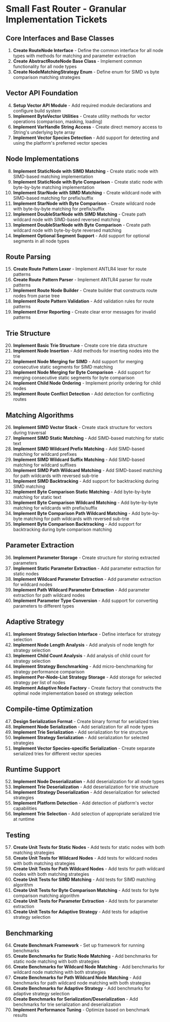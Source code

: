 # Small Fast Router - Granular Implementation Tickets

## Core Interfaces and Base Classes

1. **Create RouteNode Interface** - Define the common interface for all node types with methods for matching and parameter extraction
2. **Create AbstractRouteNode Base Class** - Implement common functionality for all node types
3. **Create NodeMatchingStrategy Enum** - Define enum for SIMD vs byte comparison matching strategies

## Vector API Foundation

4. **Setup Vector API Module** - Add required module declarations and configure build system
5. **Implement ByteVector Utilities** - Create utility methods for vector operations (comparison, masking, loading)
6. **Implement VarHandle String Access** - Create direct memory access to String's underlying byte array
7. **Implement Vector Species Detection** - Add support for detecting and using the platform's preferred vector species

## Node Implementations

8. **Implement StaticNode with SIMD Matching** - Create static node with SIMD-based matching implementation
9. **Implement StaticNode with Byte Comparison** - Create static node with byte-by-byte matching implementation
10. **Implement StarNode with SIMD Matching** - Create wildcard node with SIMD-based matching for prefix/suffix
11. **Implement StarNode with Byte Comparison** - Create wildcard node with byte-by-byte matching for prefix/suffix
12. **Implement DoubleStarNode with SIMD Matching** - Create path wildcard node with SIMD-based reversed matching
13. **Implement DoubleStarNode with Byte Comparison** - Create path wildcard node with byte-by-byte reversed matching
14. **Implement Optional Segment Support** - Add support for optional segments in all node types

## Route Parsing

15. **Create Route Pattern Lexer** - Implement ANTLR4 lexer for route patterns
16. **Create Route Pattern Parser** - Implement ANTLR4 parser for route patterns
17. **Implement Route Node Builder** - Create builder that constructs route nodes from parse tree
18. **Implement Route Pattern Validation** - Add validation rules for route patterns
19. **Implement Error Reporting** - Create clear error messages for invalid patterns

## Trie Structure

20. **Implement Basic Trie Structure** - Create core trie data structure
21. **Implement Node Insertion** - Add methods for inserting nodes into the trie
22. **Implement Node Merging for SIMD** - Add support for merging consecutive static segments for SIMD matching
23. **Implement Node Merging for Byte Comparison** - Add support for merging consecutive static segments for byte comparison
24. **Implement Child Node Ordering** - Implement priority ordering for child nodes
25. **Implement Route Conflict Detection** - Add detection for conflicting routes

## Matching Algorithms

26. **Implement SIMD Vector Stack** - Create stack structure for vectors during traversal
27. **Implement SIMD Static Matching** - Add SIMD-based matching for static text
28. **Implement SIMD Wildcard Prefix Matching** - Add SIMD-based matching for wildcard prefixes
29. **Implement SIMD Wildcard Suffix Matching** - Add SIMD-based matching for wildcard suffixes
30. **Implement SIMD Path Wildcard Matching** - Add SIMD-based matching for path wildcards with reversed sub-trie
31. **Implement SIMD Backtracking** - Add support for backtracking during SIMD matching
32. **Implement Byte Comparison Static Matching** - Add byte-by-byte matching for static text
33. **Implement Byte Comparison Wildcard Matching** - Add byte-by-byte matching for wildcards with prefix/suffix
34. **Implement Byte Comparison Path Wildcard Matching** - Add byte-by-byte matching for path wildcards with reversed sub-trie
35. **Implement Byte Comparison Backtracking** - Add support for backtracking during byte comparison matching

## Parameter Extraction

36. **Implement Parameter Storage** - Create structure for storing extracted parameters
37. **Implement Static Parameter Extraction** - Add parameter extraction for static nodes
38. **Implement Wildcard Parameter Extraction** - Add parameter extraction for wildcard nodes
39. **Implement Path Wildcard Parameter Extraction** - Add parameter extraction for path wildcard nodes
40. **Implement Parameter Type Conversion** - Add support for converting parameters to different types

## Adaptive Strategy

41. **Implement Strategy Selection Interface** - Define interface for strategy selection
42. **Implement Node Length Analysis** - Add analysis of node length for strategy selection
43. **Implement Child Count Analysis** - Add analysis of child count for strategy selection
44. **Implement Strategy Benchmarking** - Add micro-benchmarking for strategy performance comparison
45. **Implement Per-Node-List Strategy Storage** - Add storage for selected strategy per list of nodes
46. **Implement Adaptive Node Factory** - Create factory that constructs the optimal node implementation based on strategy selection

## Compile-time Optimization

47. **Design Serialization Format** - Create binary format for serialized tries
48. **Implement Node Serialization** - Add serialization for all node types
49. **Implement Trie Serialization** - Add serialization for trie structure
50. **Implement Strategy Serialization** - Add serialization for selected strategies
51. **Implement Vector Species-specific Serialization** - Create separate serialized tries for different vector species

## Runtime Support

52. **Implement Node Deserialization** - Add deserialization for all node types
53. **Implement Trie Deserialization** - Add deserialization for trie structure
54. **Implement Strategy Deserialization** - Add deserialization for selected strategies
55. **Implement Platform Detection** - Add detection of platform's vector capabilities
56. **Implement Trie Selection** - Add selection of appropriate serialized trie at runtime

## Testing

57. **Create Unit Tests for Static Nodes** - Add tests for static nodes with both matching strategies
58. **Create Unit Tests for Wildcard Nodes** - Add tests for wildcard nodes with both matching strategies
59. **Create Unit Tests for Path Wildcard Nodes** - Add tests for path wildcard nodes with both matching strategies
60. **Create Unit Tests for SIMD Matching** - Add tests for SIMD matching algorithm
61. **Create Unit Tests for Byte Comparison Matching** - Add tests for byte comparison matching algorithm
62. **Create Unit Tests for Parameter Extraction** - Add tests for parameter extraction
63. **Create Unit Tests for Adaptive Strategy** - Add tests for adaptive strategy selection

## Benchmarking

64. **Create Benchmark Framework** - Set up framework for running benchmarks
65. **Create Benchmarks for Static Node Matching** - Add benchmarks for static node matching with both strategies
66. **Create Benchmarks for Wildcard Node Matching** - Add benchmarks for wildcard node matching with both strategies
67. **Create Benchmarks for Path Wildcard Node Matching** - Add benchmarks for path wildcard node matching with both strategies
68. **Create Benchmarks for Adaptive Strategy** - Add benchmarks for adaptive strategy selection
69. **Create Benchmarks for Serialization/Deserialization** - Add benchmarks for trie serialization and deserialization
70. **Implement Performance Tuning** - Optimize based on benchmark results
